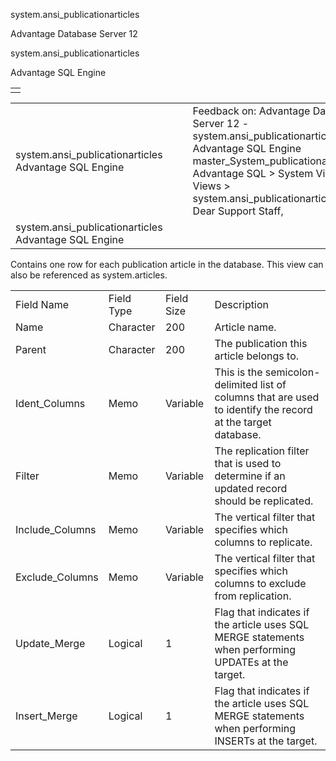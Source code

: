 system.ansi\_publicationarticles




Advantage Database Server 12  

system.ansi\_publicationarticles

Advantage SQL Engine

|  |
| --- |
|  |

|  |  |  |  |  |
| --- | --- | --- | --- | --- |
| system.ansi\_publicationarticles  Advantage SQL Engine |  |  | Feedback on: Advantage Database Server 12 - system.ansi\_publicationarticles Advantage SQL Engine master\_System\_publicationarticles\_2 Advantage SQL > System Views > Views > system.ansi\_publicationarticles / Dear Support Staff, |  |
| system.ansi\_publicationarticles  Advantage SQL Engine |  |  |  |  |

Contains one row for each publication article in the database. This view can also be referenced as system.articles.

|  |  |  |  |
| --- | --- | --- | --- |
| Field Name | Field Type | Field Size | Description |
| Name | Character | 200 | Article name. |
| Parent | Character | 200 | The publication this article belongs to. |
| Ident\_Columns | Memo | Variable | This is the semicolon-delimited list of columns that are used to identify the record at the target database. |
| Filter | Memo | Variable | The replication filter that is used to determine if an updated record should be replicated. |
| Include\_Columns | Memo | Variable | The vertical filter that specifies which columns to replicate. |
| Exclude\_Columns | Memo | Variable | The vertical filter that specifies which columns to exclude from replication. |
| Update\_Merge | Logical | 1 | Flag that indicates if the article uses SQL MERGE statements when performing UPDATEs at the target. |
| Insert\_Merge | Logical | 1 | Flag that indicates if the article uses SQL MERGE statements when performing INSERTs at the target. |
